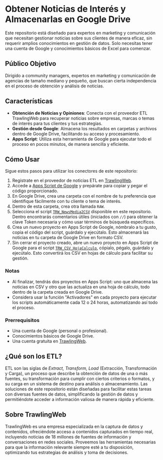 # Obtener Noticias de Interés y Almacenarlas en Google Drive

Este repositorio está diseñado para expertos en marketing y comunicación que necesitan gestionar noticias sobre sus clientes de manera eficaz, sin requerir amplios conocimientos en gestión de datos. Solo necesitas tener una cuenta de Google y conocimientos básicos de Excel para comenzar.

## Público Objetivo

Dirigido a community managers, expertos en marketing y comunicación de agencias de tamaño mediano y pequeño, que buscan cierta independencia en el proceso de obtención y análisis de noticias.

## Características

- **Obtención de Noticias y Opiniones**: Conecta con el proveedor ETL TrawlingWeb para recuperar noticias sobre empresas, marcas o temas de interés para tus clientes y tus estrategias.
- **Gestión desde Google**: Almacena los resultados en carpetas y archivos dentro de Google Drive, facilitando su acceso y procesamiento.
- **Apps Script**: Utiliza esta herramienta de Google para ejecutar todo el proceso en pocos minutos, de manera sencilla y eficiente.

## Cómo Usar

Sigue estos pasos para utilizar los conectores de este repositorio:

1. Regístrate en el proveedor de noticias ETL en [TrawlingWeb](https://dashboard.trawlingweb.com/register).
2. Accede a [Apps Script de Google](https://www.google.com/script/start/) y prepárate para copiar y pegar el código proporcionado.
3. En Google Drive, crea una carpeta con el nombre de tu preferencia que identifique fácilmente con tu cliente o tema de interés.
4. Dentro de esta carpeta, crea otra llamada `RAW`.
5. Selecciona el script [`TRW_NewsMedia2CSV`](https://github.com/OTRABAZOS/MonitoreoMedios-para-Google-WorkSpace/blob/main/TRW_NewsMedia2CSV) disponible en este repositorio. Dentro encontrarás comentarios útiles (iniciados con `//`) para obtener la clave Token necesaria y cómo usar términos de búsqueda específicos.
6. Crea un nuevo proyecto en Apps Script de Google, nómbralo a tu gusto, copia el código del script, guárdalo y ejecútalo. Esto almacenará las noticias en tu carpeta de Google Drive en formato CSV.
7. Sin cerrar el proyecto creado, abre un nuevo proyecto en Apps Script de Google para el script [`TRW_CSV_HojaCalculo`](https://github.com/OTRABAZOS/MonitoreoMedios-para-Google-WorkSpace/blob/main/Spanish/TRW_CSV_HojaCalculo), cópialo, pégalo, guárdalo y ejecútalo. Esto convertirá los CSV en hojas de cálculo para facilitar su gestión.

### Notas

- Al finalizar, tendrás dos proyectos en Apps Script: uno que almacena las noticias en CSV y otro que las actualiza en una hoja de cálculo, todo dentro de la carpeta creada en Google Drive.
- Considera usar la función "Activadores" en cada proyecto para ejecutar los scripts automáticamente cada 12 o 24 horas, automatizando así todo el proceso.

### Prerrequisitos

- Una cuenta de Google (personal o profesional).
- Conocimientos básicos de Google Drive.
- Una cuenta gratuita en [TrawlingWeb](https://dashboard.trawlingweb.com/register).

## ¿Qué son los ETL?

ETL son las siglas de *Extract, Transform, Load* (Extracción, Transformación y Carga), un proceso que describe la obtención de datos de una o más fuentes, su transformación para cumplir con ciertos criterios o formatos, y su carga en un sistema de destino para análisis o almacenamiento. Las soluciones de este repositorio están diseñadas para facilitar estas tareas con diversas fuentes de datos, simplificando la gestión de datos y permitiéndote acceder a información valiosa de manera rápida y eficiente.

## Sobre TrawlingWeb

TrawlingWeb es una empresa especializada en la captura de datos y contenidos, ofreciéndote acceso a contenidos capturados en tiempo real, incluyendo noticias de 18 millones de fuentes de información y conversaciones en redes sociales. Proveemos las herramientas necesarias para que la información relevante siempre esté a tu disposición, optimizando tus estrategias de análisis y toma de decisiones.

